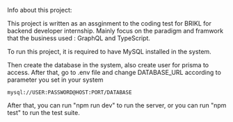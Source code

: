 Info about this project:

This project is written as an assginment to the coding test for BRIKL for backend developer internship.
Mainly focus on the paradigm and framwork that the business used : GraphQL and TypeScript.

To run this project, it is required to have MySQL installed in the system.

Then create the database in the system, also create user for prisma to access.
After that, go to .env file and change DATABASE_URL according to parameter you set in your system

    mysql://USER:PASSWORD@HOST:PORT/DATABASE

After that, you can run "npm run dev" to run the server, or you can run "npm test" to run the test suite.
